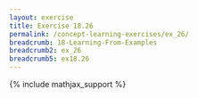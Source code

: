 ```yaml
---
layout: exercise
title: Exercise 18.26
permalink: /concept-learning-exercises/ex_26/
breadcrumb: 18-Learning-From-Examples
breadcrumb2: ex_26
breadcrumb5: ex18.26
---
```


{% include mathjax_support %}

